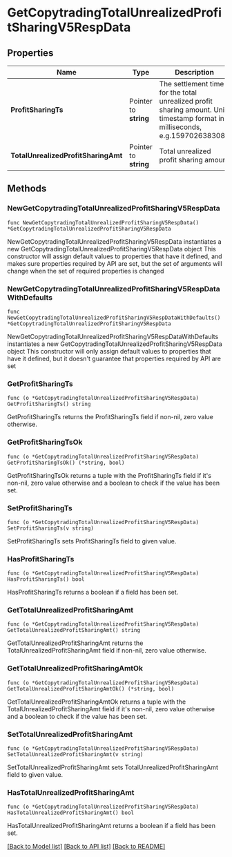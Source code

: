 # GetCopytradingTotalUnrealizedProfitSharingV5RespData

## Properties

Name | Type | Description | Notes
------------ | ------------- | ------------- | -------------
**ProfitSharingTs** | Pointer to **string** | The settlement time for the total unrealized profit sharing amount. Unix timestamp format in milliseconds, e.g.1597026383085 | [optional] [default to ""]
**TotalUnrealizedProfitSharingAmt** | Pointer to **string** | Total unrealized profit sharing amount | [optional] [default to ""]

## Methods

### NewGetCopytradingTotalUnrealizedProfitSharingV5RespData

`func NewGetCopytradingTotalUnrealizedProfitSharingV5RespData() *GetCopytradingTotalUnrealizedProfitSharingV5RespData`

NewGetCopytradingTotalUnrealizedProfitSharingV5RespData instantiates a new GetCopytradingTotalUnrealizedProfitSharingV5RespData object
This constructor will assign default values to properties that have it defined,
and makes sure properties required by API are set, but the set of arguments
will change when the set of required properties is changed

### NewGetCopytradingTotalUnrealizedProfitSharingV5RespDataWithDefaults

`func NewGetCopytradingTotalUnrealizedProfitSharingV5RespDataWithDefaults() *GetCopytradingTotalUnrealizedProfitSharingV5RespData`

NewGetCopytradingTotalUnrealizedProfitSharingV5RespDataWithDefaults instantiates a new GetCopytradingTotalUnrealizedProfitSharingV5RespData object
This constructor will only assign default values to properties that have it defined,
but it doesn't guarantee that properties required by API are set

### GetProfitSharingTs

`func (o *GetCopytradingTotalUnrealizedProfitSharingV5RespData) GetProfitSharingTs() string`

GetProfitSharingTs returns the ProfitSharingTs field if non-nil, zero value otherwise.

### GetProfitSharingTsOk

`func (o *GetCopytradingTotalUnrealizedProfitSharingV5RespData) GetProfitSharingTsOk() (*string, bool)`

GetProfitSharingTsOk returns a tuple with the ProfitSharingTs field if it's non-nil, zero value otherwise
and a boolean to check if the value has been set.

### SetProfitSharingTs

`func (o *GetCopytradingTotalUnrealizedProfitSharingV5RespData) SetProfitSharingTs(v string)`

SetProfitSharingTs sets ProfitSharingTs field to given value.

### HasProfitSharingTs

`func (o *GetCopytradingTotalUnrealizedProfitSharingV5RespData) HasProfitSharingTs() bool`

HasProfitSharingTs returns a boolean if a field has been set.

### GetTotalUnrealizedProfitSharingAmt

`func (o *GetCopytradingTotalUnrealizedProfitSharingV5RespData) GetTotalUnrealizedProfitSharingAmt() string`

GetTotalUnrealizedProfitSharingAmt returns the TotalUnrealizedProfitSharingAmt field if non-nil, zero value otherwise.

### GetTotalUnrealizedProfitSharingAmtOk

`func (o *GetCopytradingTotalUnrealizedProfitSharingV5RespData) GetTotalUnrealizedProfitSharingAmtOk() (*string, bool)`

GetTotalUnrealizedProfitSharingAmtOk returns a tuple with the TotalUnrealizedProfitSharingAmt field if it's non-nil, zero value otherwise
and a boolean to check if the value has been set.

### SetTotalUnrealizedProfitSharingAmt

`func (o *GetCopytradingTotalUnrealizedProfitSharingV5RespData) SetTotalUnrealizedProfitSharingAmt(v string)`

SetTotalUnrealizedProfitSharingAmt sets TotalUnrealizedProfitSharingAmt field to given value.

### HasTotalUnrealizedProfitSharingAmt

`func (o *GetCopytradingTotalUnrealizedProfitSharingV5RespData) HasTotalUnrealizedProfitSharingAmt() bool`

HasTotalUnrealizedProfitSharingAmt returns a boolean if a field has been set.


[[Back to Model list]](../README.md#documentation-for-models) [[Back to API list]](../README.md#documentation-for-api-endpoints) [[Back to README]](../README.md)


